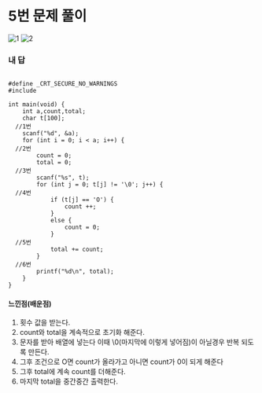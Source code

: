# 5번 문제 풀이
![1](https://user-images.githubusercontent.com/81015704/118668439-d5826b80-b82f-11eb-9099-1fce82c06916.jpg)
![2](https://user-images.githubusercontent.com/81015704/118668445-d61b0200-b82f-11eb-9b92-d712d2db4386.jpg)


### 내 답
<pre><code>
#define _CRT_SECURE_NO_WARNINGS
#include <stdio.h>

int main(void) {
	int a,count,total;
	char t[100];
  //1번
	scanf("%d", &a);
	for (int i = 0; i < a; i++) {
  //2번
		count = 0;
		total = 0;
  //3번
		scanf("%s", t);
		for (int j = 0; t[j] != '\0'; j++) {
  //4번
			if (t[j] == 'O') {
				count ++;
			}
			else {
				count = 0;
			}
  //5번
            total += count;
		}
  //6번
		printf("%d\n", total);
	}
}
</code></pre>


#### 느낀점(배운점)
1. 횟수 값을 받는다.
2. count와 total을 계속적으로 초기화 해준다.
3. 문자를 받아 배열에 넣는다 이때 \0(마지막에 이렇게 넣어짐)이 아닐경우 반복 되도록 만든다.
4. 그후 조건으로 O면 count가 올라가고 아니면 count가 0이 되게 해준다
5. 그후 total에 계속 count를 더해준다.
6. 마지막 total을 중간중간 출력한다.
